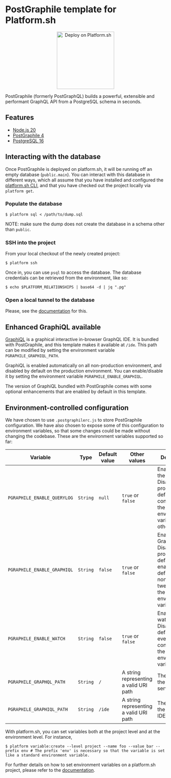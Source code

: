# PostGraphile template for Platform.sh

<p align="center">
<a href="https://console.platform.sh/projects/create-project?template=https://raw.githubusercontent.com/platformista/postgraphile/main/template-definition.yaml&utm_content=strapi&utm_source=github&utm_medium=button&utm_campaign=deploy_on_platform">
    <img src="https://platform.sh/images/deploy/lg-blue.svg" alt="Deploy on Platform.sh" width="180px" />
</a>
</p>

PostGraphile (formerly PostGraphQL) builds a powerful, extensible and performant GraphQL API from a PostgreSQL schema in seconds.

## Features

- [Node.js 20](https://nodejs.org/en/)
- [PostGraphile 4](https://www.graphile.org/postgraphile)
- [PostgreSQL 16](https://www.postgresql.org/)

## Interacting with the database

Once PostGraphile is deployed on platform.sh, it will be running off an empty database (`public.main`). You can interact with this database in different ways, which all assume that you have installed and configured the [platform.sh CLI](https://docs.platform.sh/administration/cli.html), and that you have checked out the project locally via `platform get`. 

### Populate the database

```shell
$ platform sql < /path/to/dump.sql
```

NOTE: make sure the dump does not create the database in a schema other than `public`.

### SSH into the project

From your local checkout of the newly created project:
```shell
$ platform ssh
``` 

Once in, you can use `psql` to access the database. The database credentials can be retrieved from the environment, like so: 

```shell
$ echo $PLATFORM_RELATIONSHIPS | base64 -d | jq ".pg"
```

### Open a local tunnel to the database

Please, see the [documentation](https://docs.platform.sh/development/local/tethered.html) for this.

## Enhanced GraphiQL available

[GraphiQL](https://github.com/graphql/graphiql/tree/main/packages/graphiql) is a graphical interactive in-browser GraphQL IDE. It is bundled with PostGraphile, and this template makes it available at `/ide`. This path can be modified by setting the environment variable `PGRAPHILE_GRAPHIQL_PATH`.

GraphiQL is enabled automatically on all non-production environment, and disabled by default on the production environment. You can enable/disable it by setting the environment variable `PGRAPHILE_ENABLE_GRAPHIQL`.

The version of GraphiQL bundled with PostGraphile comes with some optional enhancements that are enabled by default in this template.

## Environment-controlled configuration

We have chosen to use `.postgraphilerc.js` to store PostGraphile configuration. We have also chosen to expose some of this configuration to environment variables, so that some changes could be made without changing the codebase. These are the environment variables supported so far: 

| Variable                    | Type   | Default value | Other values                           | Description                                                                                                                        |
|-----------------------------|--------|---------------|----------------------------------------|------------------------------------------------------------------------------------------------------------------------------------|
| `PGRAPHILE_ENABLE_QUERYLOG` | `String` | `null`        | `true` or `false`                      | Enable/disable the query log. Disabled in production by default; controlled by the environment variable on all other envs.         |
| `PGRAPHILE_ENABLE_GRAPHIQL` | `String` | `false`       | `true` or `false`                      | Enable/disable GraphiQL. Disabled in production by default; enabled by default on non-prod; tweakable by the environment variable. |
| `PGRAPHILE_ENABLE_WATCH`    | `String` | `false`       | `true` or `false`                      | Enable/disable watch mode. Disabled by default everywhere; controlled by the environment variable.                                 |
| `PGRAPHILE_GRAPHQL_PATH`    | `String` | `/`           | A string representing a valid URI path | The path of the GraphQL service.                                                                                                   |
| `PGRAPHILE_GRAPHIQL_PATH`   | `String` | `/ide`        | A string representing a valid URI path | The path of the GraphiQL IDE.                                                                                                      |

With platform.sh, you can set variables both at the project level and at the environment level. For instance, 

```shell
$ platform variable:create --level project --name foo --value bar --prefix env # The prefix 'env' is necessary so that the variable is set like a standard environment variable. 
```

For further details on how to set environment variables on a platform.sh project, please refer to the [documentation](https://docs.platform.sh/development/variables/set-variables.html). 
